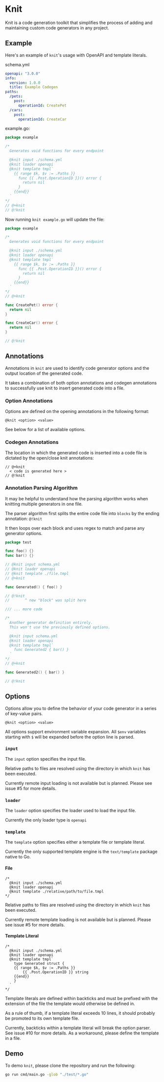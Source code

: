 # Knit

Knit is a code generation toolkit that simplifies the process of adding and maintaining custom code generators in any project.

## Example
Here's an example of `knit`'s usage with OpenAPI and template literals.

schema.yml
```yml
openapi: "3.0.0"
info:
  version: 1.0.0
  title: Example Codegen
paths:
  /pets:
    post:
      operationId: CreatePet
  /cars:
    post:
      operationId: CreateCar
```

example.go:
```go
package example

/*
  Generates void functions for every endpoint

  @knit input ./schema.yml
  @knit loader openapi
  @knit template tmpl`
    {{ range $k, $v := .Paths }} 
      func {{ .Post.OperationID }}() error {
        return nil
      }
    {{end}}  
  `
*/
// @+knit
// @!knit
```

Now running `knit example.go` will update the file:
```go
package example

/*
  Generates void functions for every endpoint

  @knit input ./schema.yml
  @knit loader openapi
  @knit template tmpl`
    {{ range $k, $v := .Paths }} 
      func {{ .Post.OperationID }}() error {
        return nil
      }
    {{end}}  
  `
*/
// @+knit

func CreatePet() error {
  return nil
}

func CreateCar() error {
  return nil
}

// @!knit
```

## Annotations
Annotations in `knit` are used to identify code generator options and the output location of the generated code. 

It takes a combination of both option annotations and codegen annotations to successfully use knit to insert generated code into a file.

### Option Annotations
Options are defined on the opening annotations in the following format:
```
@knit <option> <value>
```

See below for a list of available options.

### Codegen Annotations
The location in which the generated code is inserted into a code file is dictated by the open/close knit annotations:

```
// @+knit
  < code is generated here >
// @!knit
```

### Annotation Parsing Algorithm
It may be helpful to understand how the parsing algorithm works when knitting multiple generators in one file.  

The parser algorithm first splits the entire code file into `blocks` by the ending annotation: `@!knit`

It then loops over each block and uses regex to match and parse any generator options. 

```go
package test

func foo() {}
func bar() {}

// @knit input schema.yml
// @knit loader openapi
// @knit template ./file.tmpl
// @+knit

func Generated() { foo() }

// @!knit
//       ^ new "block" was split here

/// ... more code

/*
  Another generator definition entirely.
  This won't use the previously defined options.

  @knit input schema.yml
  @knit loader openapi
  @knit template tmpl`
    func Generated2 { bar() }
  `
*/
// @+knit

func Generated2() { bar() }

// @!knit
```

## Options
Options allow you to define the behavior of your code generator in a series of key-value pairs.

```
@knit <option> <value>
```

All options support environment variable expansion. All `$env` variables starting with `$` will be expanded before the option line is parsed. 
### `input`
The `input` option specifies the input file. 

Relative paths to files are resolved using the directory in which `knit` has been executed.

Currently remote input loading is not available but is planned. Please see issue #5 for more details.

### `loader`
The `loader` option specifies the loader used to load the input file. 

Currently the only loader type is `openapi`

### `template`
The `template` option specifies either a template file or template literal. 

Currently the only supported template engine is the `text/template` package native to Go. 

#### File
```
/*
  @knit input ./schema.yml
  @knit loader openapi
  @knit template ./relative/path/to/file.tmpl
*/
```
Relative paths to files are resolved using the directory in which `knit` has been executed.

Currently remote template loading is not available but is planned. Please see issue #5 for more details.
#### Template Literal
```
/*
  @knit input ./schema.yml
  @knit loader openapi
  @knit template tmpl`
    type Generated struct {
    {{ range $k, $v := .Paths }} 
        {{ .Post.OperationID }} string
    {{end}}
    }
  `
*/
```
Template literals are defined within backticks and must be prefixed with the extension of the file the template would otherwise be defined in.

As a rule of thumb, if a template literal exceeds 10 lines, it should probably be promoted to its own template file.

Currently, backticks within a template literal will break the option parser. See issue #10 for more details. As a workaround, please define the template in a file.

## Demo
To demo `knit`, please clone the repository and run the following:

```sh
go run cmd/main.go -glob "./test/*.go"
```